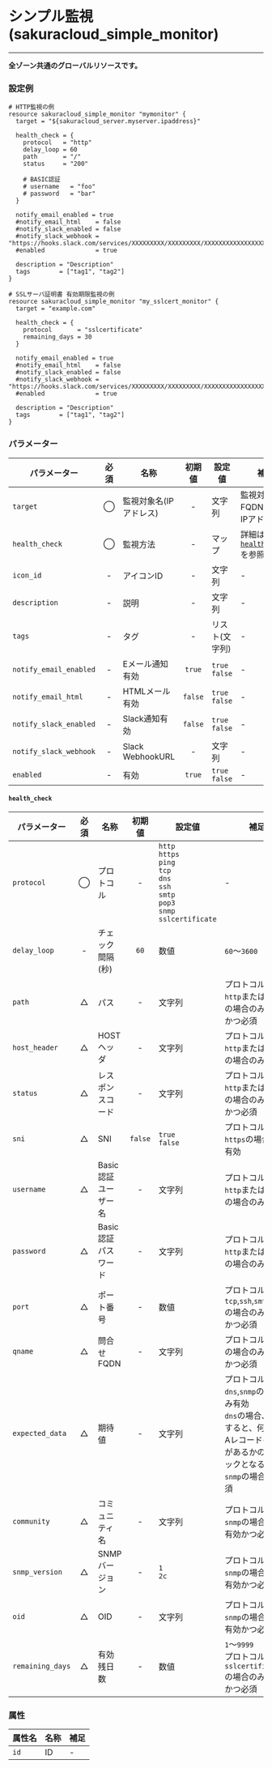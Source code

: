 # シンプル監視(sakuracloud_simple_monitor)

---

**全ゾーン共通のグローバルリソースです。**

### 設定例

```hcl
# HTTP監視の例
resource sakuracloud_simple_monitor "mymonitor" {
  target = "${sakuracloud_server.myserver.ipaddress}"

  health_check = {
    protocol   = "http"
    delay_loop = 60
    path       = "/"
    status     = "200"
    
    # BASIC認証
    # username   = "foo"
    # password   = "bar"
  }

  notify_email_enabled = true
  #notify_email_html    = false
  #notify_slack_enabled = false
  #notify_slack_webhook = "https://hooks.slack.com/services/XXXXXXXXX/XXXXXXXXX/XXXXXXXXXXXXXXXXXXXXXXXX"
  #enabled              = true

  description = "Description"
  tags        = ["tag1", "tag2"]
}

# SSLサーバ証明書 有効期限監視の例
resource sakuracloud_simple_monitor "my_sslcert_monitor" {
  target = "example.com"

  health_check = {
    protocol       = "sslcertificate"
    remaining_days = 30
  }

  notify_email_enabled = true
  #notify_email_html    = false
  #notify_slack_enabled = false
  #notify_slack_webhook = "https://hooks.slack.com/services/XXXXXXXXX/XXXXXXXXX/XXXXXXXXXXXXXXXXXXXXXXXX"
  #enabled              = true

  description = "Description"
  tags        = ["tag1", "tag2"]
}
```

### パラメーター

|パラメーター             |必須  |名称                |初期値     |設定値                    |補足                                      |
|-----------------------|:---:|--------------------|:--------:|------------------------|------------------------------------------|
| `target`              | ◯   | 監視対象名(IPアドレス) | -    | 文字列                  | 監視対象のFQDNまたはIPアドレス |
| `health_check`        | ◯   | 監視方法          | -       | マップ           | 詳細は[`health_check`](#health_check)を参照 |
| `icon_id`             | -   | アイコンID         | - | 文字列| - |
| `description`         | -   | 説明             | -       | 文字列 | - |
| `tags`                | -   | タグ             | -       | リスト(文字列) | - |
| `notify_email_enabled`| -   | Eメール通知有効    | `true`  | `true`<br />`false` | - |
| `notify_email_html`   | -   | HTMLメール有効    | `false`  | `true`<br />`false` | - |
| `notify_slack_enabled`| -   | Slack通知有効     | `false` | `true`<br />`false` | - |
| `notify_slack_webhook`| -   | Slack WebhookURL | -       | 文字列 | - |
| `enabled`             | -   | 有効              | `true` | `true`<br />`false` | - |

#### `health_check`

|パラメーター      |必須  |名称                |初期値     |設定値                    |補足                                          |
|----------------|:---:|--------------------|:--------:|------------------------|----------------------------------------------|
| `protocol`     | ◯   | プロトコル        | -        | `http`<br />`https`<br />`ping`<br />`tcp`<br />`dns`<br />`ssh`<br />`smtp`<br />`pop3`<br />`snmp`<br />`sslcertificate`| - |
| `delay_loop`   | -   | チェック間隔(秒)        | `60`        | 数値                  | `60`〜`3600` |
| `path`         | △   | パス  | - | 文字列 | プロトコルが`http`または`https`の場合のみ有効かつ必須 |
| `host_header`  | △   | HOSTヘッダ  | - | 文字列 | プロトコルが`http`または`https`の場合のみ有効 |
| `status`       | △   | レスポンスコード | - | 文字列 | プロトコルが`http`または`https`の場合のみ有効かつ必須 |
| `sni`          | △   | SNI | `false` | `true`<br />`false`| プロトコルが`https`の場合のみ有効 |
| `username`     | △   | Basic認証ユーザー名 | - | 文字列 | プロトコルが`http`または`https`の場合のみ有効 |
| `password`     | △   | Basic認証パスワード | - | 文字列 | プロトコルが`http`または`https`の場合のみ有効 |
| `port`         | △   | ポート番号 | - | 数値 | プロトコルが`tcp`,`ssh`,`smtp`,`pop3`の場合のみ有効かつ必須 |
| `qname`        | △   | 問合せFQDN | - | 文字列 | プロトコルが`dns`の場合のみ有効かつ必須 |
| `expected_data`| △   | 期待値 | - | 文字列 | プロトコルが`dns`,`snmp`の場合のみ有効<br />`dns`の場合、省略すると、何らかのAレコードの応答があるかのチェックとなる<br />`snmp`の場合は必須 |
| `community`    | △   | コミュニティ名 | - | 文字列 | プロトコルが`snmp`の場合のみ有効かつ必須 |
| `snmp_version` | △   | SNMPバージョン | - | `1`<br />`2c` | プロトコルが`snmp`の場合のみ有効かつ必須 |
| `oid`          | △   | OID | - | 文字列 | プロトコルが`snmp`の場合のみ有効かつ必須 |
| `remaining_days`| △  | 有効残日数 | - | 数値 | `1`〜`9999`<br />プロトコルが`sslcertificate`の場合のみ有効かつ必須 |



### 属性

|属性名          | 名称             | 補足                                        |
|---------------|-----------------|--------------------------------------------|
| `id`                   | ID              | -                                          |
